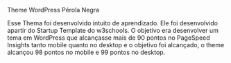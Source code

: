 Theme WordPress Pérola Negra 

Esse Thema foi desenvolvido intuito de aprendizado.
Ele foi desenvolvido apartir do Startup Template do w3schools.
O objetivo era desenvolver um tema em WordPress que alcançasse mais de 90 pontos no PageSpeed Insights tanto mobile quanto no desktop e o objetivo foi alcançado, o theme alcançou 98 pontos no mobile e 99 pontos no desktop.  
